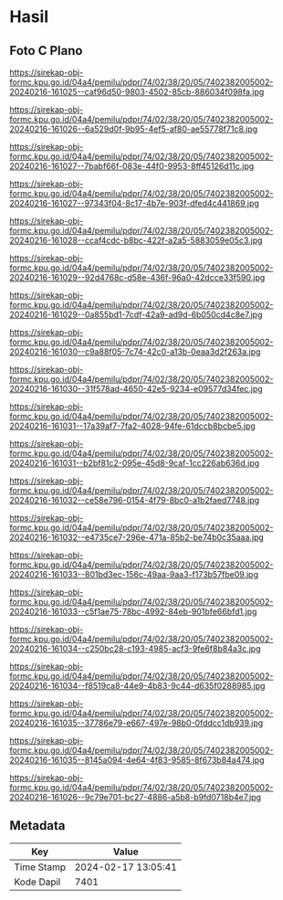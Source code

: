 # Hasil

## Foto C Plano

https://sirekap-obj-formc.kpu.go.id/04a4/pemilu/pdpr/74/02/38/20/05/7402382005002-20240216-161025--caf96d50-9803-4502-85cb-886034f098fa.jpg

https://sirekap-obj-formc.kpu.go.id/04a4/pemilu/pdpr/74/02/38/20/05/7402382005002-20240216-161026--6a529d0f-9b95-4ef5-af80-ae55778f71c8.jpg

https://sirekap-obj-formc.kpu.go.id/04a4/pemilu/pdpr/74/02/38/20/05/7402382005002-20240216-161027--7babf66f-083e-44f0-9953-8ff45126d11c.jpg

https://sirekap-obj-formc.kpu.go.id/04a4/pemilu/pdpr/74/02/38/20/05/7402382005002-20240216-161027--97343f04-8c17-4b7e-903f-dfed4c441869.jpg

https://sirekap-obj-formc.kpu.go.id/04a4/pemilu/pdpr/74/02/38/20/05/7402382005002-20240216-161028--ccaf4cdc-b8bc-422f-a2a5-5883059e05c3.jpg

https://sirekap-obj-formc.kpu.go.id/04a4/pemilu/pdpr/74/02/38/20/05/7402382005002-20240216-161029--92d4768c-d58e-436f-96a0-42dcce33f590.jpg

https://sirekap-obj-formc.kpu.go.id/04a4/pemilu/pdpr/74/02/38/20/05/7402382005002-20240216-161029--0a855bd1-7cdf-42a9-ad9d-6b050cd4c8e7.jpg

https://sirekap-obj-formc.kpu.go.id/04a4/pemilu/pdpr/74/02/38/20/05/7402382005002-20240216-161030--c9a88f05-7c74-42c0-a13b-0eaa3d2f263a.jpg

https://sirekap-obj-formc.kpu.go.id/04a4/pemilu/pdpr/74/02/38/20/05/7402382005002-20240216-161030--31f578ad-4650-42e5-9234-e09577d34fec.jpg

https://sirekap-obj-formc.kpu.go.id/04a4/pemilu/pdpr/74/02/38/20/05/7402382005002-20240216-161031--17a39af7-7fa2-4028-94fe-61dccb8bcbe5.jpg

https://sirekap-obj-formc.kpu.go.id/04a4/pemilu/pdpr/74/02/38/20/05/7402382005002-20240216-161031--b2bf81c2-095e-45d8-9caf-1cc226ab636d.jpg

https://sirekap-obj-formc.kpu.go.id/04a4/pemilu/pdpr/74/02/38/20/05/7402382005002-20240216-161032--ce58e796-0154-4f79-8bc0-a1b2faed7748.jpg

https://sirekap-obj-formc.kpu.go.id/04a4/pemilu/pdpr/74/02/38/20/05/7402382005002-20240216-161032--e4735ce7-296e-471a-85b2-be74b0c35aaa.jpg

https://sirekap-obj-formc.kpu.go.id/04a4/pemilu/pdpr/74/02/38/20/05/7402382005002-20240216-161033--801bd3ec-156c-49aa-9aa3-f173b57fbe09.jpg

https://sirekap-obj-formc.kpu.go.id/04a4/pemilu/pdpr/74/02/38/20/05/7402382005002-20240216-161033--c5f1ae75-78bc-4992-84eb-901bfe66bfd1.jpg

https://sirekap-obj-formc.kpu.go.id/04a4/pemilu/pdpr/74/02/38/20/05/7402382005002-20240216-161034--c250bc28-c193-4985-acf3-9fe6f8b84a3c.jpg

https://sirekap-obj-formc.kpu.go.id/04a4/pemilu/pdpr/74/02/38/20/05/7402382005002-20240216-161034--f8519ca8-44e9-4b83-9c44-d635f0288985.jpg

https://sirekap-obj-formc.kpu.go.id/04a4/pemilu/pdpr/74/02/38/20/05/7402382005002-20240216-161035--37786e79-e667-497e-98b0-0fddcc1db939.jpg

https://sirekap-obj-formc.kpu.go.id/04a4/pemilu/pdpr/74/02/38/20/05/7402382005002-20240216-161035--8145a094-4e64-4f83-9585-8f673b84a474.jpg

https://sirekap-obj-formc.kpu.go.id/04a4/pemilu/pdpr/74/02/38/20/05/7402382005002-20240216-161026--9c79e701-bc27-4886-a5b8-b9fd0718b4e7.jpg


## Metadata

| Key        | Value               |
| ---------- | ------------------- |
| Time Stamp | 2024-02-17 13:05:41 |
| Kode Dapil | 7401                |



